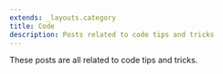 ```yaml
---
extends: _layouts.category
title: Code
description: Posts related to code tips and tricks
---
```


These posts are all related to code tips and tricks.
